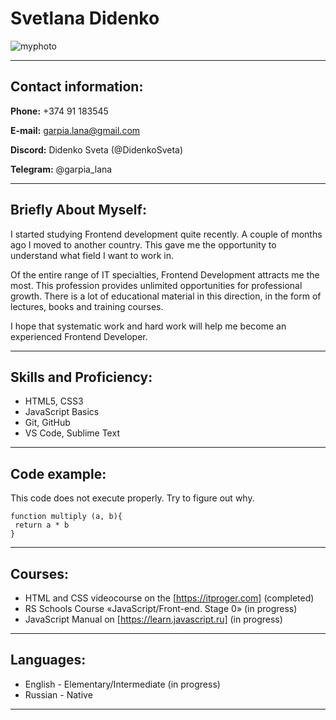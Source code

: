 # Svetlana Didenko
![myphoto](https://user-images.githubusercontent.com/106669577/172364616-2639adbe-e460-4548-876e-ac11da3eee67.jpg)
*******************
## Contact information:

 **Phone:** +374 91 183545
 
 **E-mail:** garpia.lana@gmail.com
 
 **Discord:** Didenko Sveta (@DidenkoSveta)
 
 **Telegram:** @garpia_lana
 
********************
## Briefly About Myself:

I started studying Frontend development quite recently. A couple of months ago I moved to another country. This gave me the opportunity to understand what field I want to work in.

Of the entire range of IT specialties, Frontend Development attracts me the most. This profession provides unlimited opportunities for professional growth. There is a lot of educational material in this direction, in the form of lectures, books and training courses.

I hope that systematic work and hard work will help me become an experienced Frontend Developer.
********************
## Skills and Proficiency:

+ HTML5, CSS3
+ JavaScript Basics
+ Git, GitHub
+ VS Code, Sublime Text
********************

## Code example:

This code does not execute properly. Try to figure out why.

```
function multiply (a, b){ 
 return a * b
}
```
********************

## Courses:

+ HTML and CSS videocourse on the [https://itproger.com] (completed)
+ RS Schools Course «JavaScript/Front-end. Stage 0» (in progress)
+ JavaScript Manual on [https://learn.javascript.ru] (in progress)
********************
## Languages:

+ English - Elementary/Intermediate (in progress)
+ Russian - Native
********************
